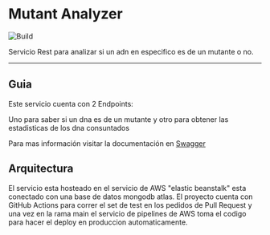 # Mutant Analyzer
![Build](https://github.com/FredeHG/mutant/workflows/build/badge.svg)

Servicio Rest para analizar si un adn en especifico es de un mutante o no.

---

## Guia
Este servicio cuenta con 2 Endpoints:

Uno para saber si un dna es de un mutante y otro para obtener las estadisticas de los dna consuntados

Para mas información visitar la documentación en [Swagger](http://mutantmeli-env.eba-vmskaduw.us-east-2.elasticbeanstalk.com/swagger-ui.html)

## Arquitectura

El servicio esta hosteado en el servicio de AWS "elastic beanstalk" esta conectado con una base de datos mongodb atlas.
El proyecto cuenta con GitHub Actions para correr el set de test en los pedidos de Pull Request
y una vez en la rama main el servicio de pipelines de AWS toma el codigo para hacer el deploy en produccion automaticamente. 



